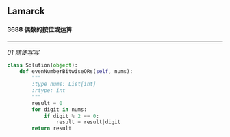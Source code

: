 ## Lamarck &nbsp; &nbsp; &nbsp;
#### 3688  偶数的按位或运算
---


*01  随便写写*
```python
class Solution(object):
    def evenNumberBitwiseORs(self, nums):
        """
        :type nums: List[int]
        :rtype: int
        """
        result = 0
        for digit in nums:
            if digit % 2 == 0:
                result = result|digit
        return result
```